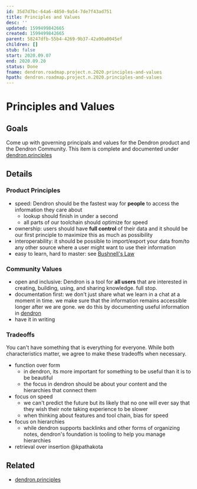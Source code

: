 ```yaml
---
id: 35d7d7bc-64a6-4850-9a54-7de7f43ad751
title: Principles and Values
desc: ''
updated: 1599499842665
created: 1599499842665
parent: 58247dfb-55b4-4269-9b37-42a90a0045ef
children: []
stub: false
start: 2020.09.07
end: 2020.09.20
status: Done
fname: dendron.roadmap.project.n.2020.principles-and-values
hpath: dendron.roadmap.project.n.2020.principles-and-values
---
```

# Principles and Values

## Goals

Come up with governing principals and values for the Dendron product and the Dendron Community. This item is complete and documented under [dendron.principles](7fcebd7d-6411-4c9d-8baf-65629dc018a1)

## Details

### Product Principles

- speed: Dendron should be the fastest way for **people** to access the information they care about
  - lookup should finish in under a second
  - all parts of our toolchain should optimize for speed
- ownership: users should have **full control** of their data and it should be our first principle to maximize this as much as possibility
- interoperability: it should be possible to import/export your data from/to any other source where a user might want to use their information
- easy to learn, hard to master: see [Bushnell's Law
  ](https://en.wikipedia.org/wiki/Bushnell%27s_Law#:~:text=Bushnell's%20Law%20or%20Nolan's%20Law,first%20quarter%20and%20the%20hundredth.)

### Community Values

- open and inclusive: Dendron is a tool for **all users** that are interested in creating, building, using, and sharing knowledge. full stop. 
- documentation first: we don't just share what we learn in a chat at a moment in time. we make sure that the information remains accessible longer after we are gone. we do this by documenting useful information in [dendron](http://dendron.so/)
- have it in writing

### Tradeoffs

You can't have something that is everything for everyone. While both characteristics matter, we agree to make these tradeoffs when necessary. 

- function over form    
  - in dendron, its more important for something to be useful than it is to be beautiful 
  - the focus in dendron should be about your content and the hierarchies that connect them
- focus on speed
  - we can't predict the future but its likely that no one will ever say that they wish their note taking experience to be slower
  - when thinking about features and tool chain, bias for speed
- focus on hierarchies
  - while dendron supports backlinks and other forms of organizing notes, dendron's foundation is tooling to help you manage hierarchies
- retrieval over insertion @kpathakota

## Related

- [dendron.principles](7fcebd7d-6411-4c9d-8baf-65629dc018a1)

